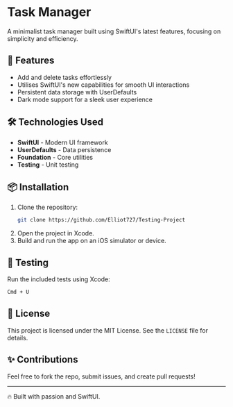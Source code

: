 # Task Manager

A minimalist task manager built using SwiftUI's latest features, focusing on simplicity and efficiency.

## 🚀 Features
- Add and delete tasks effortlessly
- Utilises SwiftUI's new capabilities for smooth UI interactions
- Persistent data storage with UserDefaults
- Dark mode support for a sleek user experience

## 🛠 Technologies Used
- **SwiftUI** - Modern UI framework
- **UserDefaults** - Data persistence
- **Foundation** - Core utilities
- **Testing** - Unit testing

## 📦 Installation
1. Clone the repository:
   ```sh
   git clone https://github.com/Elliot727/Testing-Project
   ```
2. Open the project in Xcode.
3. Build and run the app on an iOS simulator or device.

## 🧪 Testing
Run the included tests using Xcode:
```sh
Cmd + U
```

## 📜 License
This project is licensed under the MIT License. See the `LICENSE` file for details.

## ✨ Contributions
Feel free to fork the repo, submit issues, and create pull requests!

---

🔥 Built with passion and SwiftUI.

